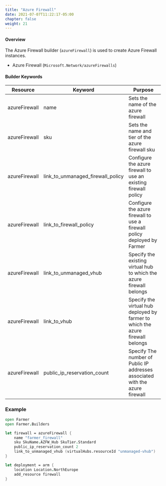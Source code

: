 ```yaml
---
title: "Azure Firewall"
date: 2021-07-07T11:22:17-05:00
chapter: false
weight: 21
---
```


#### Overview

The Azure Firewall builder (`azureFirewall`) is used to create Azure Firewall instances.

- Azure Firewall (`Microsoft.Network/azureFirewalls`)

#### Builder Keywords

| Resource       | Keyword              | Purpose                                                                |
| -------------- | -------------------- | -----------------------------------------------------------------------|
| azureFirewall           | name | Sets the name of the azure firewall |
| azureFirewall           | sku | Sets the name and tier of the azure firewall sku |
| azureFirewall           | link_to_unmanaged_firewall_policy | Configure the azure firewall to use an existing firewall policy |
| azureFirewall           | link_to_firewall_policy | Configure the azure firewall to use a firewall policy deployed by Farmer |
| azureFirewall           | link_to_unmanaged_vhub | Specify the existing virtual hub to which the azure firewall belongs |
| azureFirewall           | link_to_vhub | Specify the virtual hub deployed by farmer to which the azure firewall belongs |
| azureFirewall           | public_ip_reservation_count | Specify The number of Public IP addresses associated with the azure firewall |

### Example

```fsharp
open Farmer
open Farmer.Builders

let firewall = azureFirewall {
    name "farmer_firewall"
    sku SkuName.AZFW_Hub SkuTier.Standard
    public_ip_reservation_count 2
    link_to_unmanaged_vhub (virtualHubs.resourceId "unmanaged-vhub") 
}

let deployment = arm {
    location Location.NorthEurope
    add_resource firewall
}
```